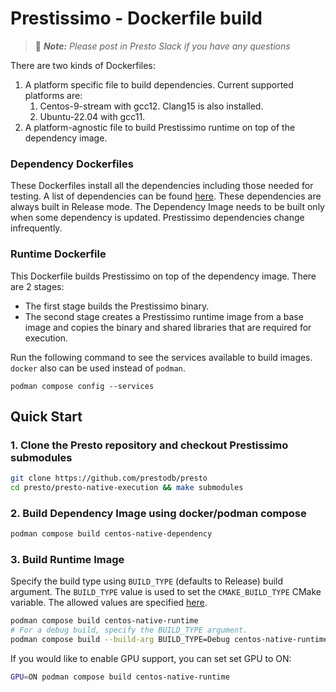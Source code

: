 # Prestissimo - Dockerfile build

> 📝 _**Note:** Please post in Presto Slack if you have any questions_

There are two kinds of Dockerfiles:
1) A platform specific file to build dependencies. Current supported platforms are:
   1) Centos-9-stream with gcc12. Clang15 is also installed.
   2) Ubuntu-22.04 with gcc11.
2) A platform-agnostic file to build Prestissimo runtime on top of the dependency image.
### Dependency Dockerfiles
These Dockerfiles install all the dependencies including those needed for testing.
A list of dependencies can be found [here](../../README.md).
These dependencies are always built in Release mode.
The Dependency Image needs to be built only when some dependency is updated.
Prestissimo dependencies change infrequently.

### Runtime Dockerfile
This Dockerfile builds Prestissimo on top of the dependency image.
There are 2 stages:
* The first stage builds the Prestissimo binary.
* The second stage creates a Prestissimo runtime image from
a base image and copies the binary and shared libraries that are required
for execution.

Run the following command to see the services available to build images.
`docker` also can be used instead of `podman`.
```
podman compose config --services
```

## Quick Start

### 1. Clone the Presto repository and checkout Prestissimo submodules

```bash
git clone https://github.com/prestodb/presto
cd presto/presto-native-execution && make submodules
```

### 2. Build Dependency Image using docker/podman compose

```bash
podman compose build centos-native-dependency
```

### 3. Build Runtime Image

Specify the build type using ``BUILD_TYPE`` (defaults to Release)
build argument. The ``BUILD_TYPE`` value is used to set the ``CMAKE_BUILD_TYPE``
CMake variable. The allowed values are specified [here](https://cmake.org/cmake/help/latest/variable/CMAKE_BUILD_TYPE.html).

```bash
podman compose build centos-native-runtime
# For a debug build, specify the BUILD_TYPE argument.
podman compose build --build-arg BUILD_TYPE=Debug centos-native-runtime
```

If you would like to enable GPU support, you can set set GPU to ON:
```bash
GPU=ON podman compose build centos-native-runtime
```
